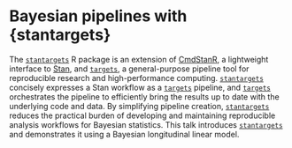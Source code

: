 # Bayesian pipelines with {stantargets}

The [`stantargets`](https://docs.ropensci.org/stantargets/) R package is an extension of [CmdStanR](https://mc-stan.org/cmdstanr/), a lightweight interface to [Stan](https://mc-stan.org/), and [`targets`](https://docs.ropensci.org/targets/), a general-purpose pipeline tool for reproducible research and high-performance computing. [`stantargets`](https://docs.ropensci.org/stantargets/) concisely expresses a Stan workflow as a [`targets`](https://docs.ropensci.org/targets/) pipeline, and [`targets`](https://docs.ropensci.org/targets/) orchestrates the pipeline to efficiently bring the results up to date with the underlying code and data. By simplifying pipeline creation, [`stantargets`](https://docs.ropensci.org/stantargets/) reduces the practical burden of developing and maintaining reproducible analysis workflows for Bayesian statistics. This talk introduces [`stantargets`](https://docs.ropensci.org/stantargets/) and demonstrates it using a Bayesian longitudinal linear model.
